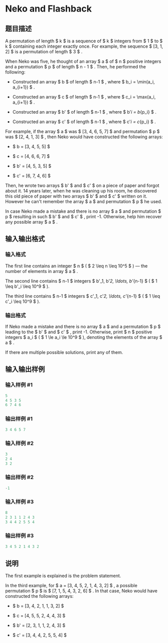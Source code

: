 # Neko and Flashback

## 题目描述

A permutation of length $ k $ is a sequence of $ k $ integers from $ 1 $ to $ k $ containing each integer exactly once. For example, the sequence $ [3, 1, 2] $ is a permutation of length $ 3 $ .

When Neko was five, he thought of an array $ a $ of $ n $ positive integers and a permutation $ p $ of length $ n - 1 $ . Then, he performed the following:

- Constructed an array $ b $ of length $ n-1 $ , where $ b_i = \min(a_i, a_{i+1}) $ .

- Constructed an array $ c $ of length $ n-1 $ , where $ c_i = \max(a_i, a_{i+1}) $ .

- Constructed an array $ b' $ of length $ n-1 $ , where $ b'_i = b_{p_i} $ .

- Constructed an array $ c' $ of length $ n-1 $ , where $ c'_i = c_{p_i} $ .

For example, if the array $ a $ was $ [3, 4, 6, 5, 7] $ and permutation $ p $ was $ [2, 4, 1, 3] $ , then Neko would have constructed the following arrays:

- $ b = [3, 4, 5, 5] $

- $ c = [4, 6, 6, 7] $

- $ b' = [4, 5, 3, 5] $

- $ c' = [6, 7, 4, 6] $

Then, he wrote two arrays $ b' $ and $ c' $ on a piece of paper and forgot about it. 14 years later, when he was cleaning up his room, he discovered this old piece of paper with two arrays $ b' $ and $ c' $ written on it. However he can't remember the array $ a $ and permutation $ p $ he used.

In case Neko made a mistake and there is no array $ a $ and permutation $ p $ resulting in such $ b' $ and $ c' $ , print -1. Otherwise, help him recover any possible array $ a $ .

## 输入输出格式

### 输入格式

The first line contains an integer $ n $ ( $ 2 \leq n \leq 10^5 $ ) — the number of elements in array $ a $ .

The second line contains $ n-1 $ integers $ b'_1, b'_2, \ldots, b'_{n-1} $ ( $ 1 \leq b'_i \leq 10^9 $ ).

The third line contains $ n-1 $ integers $ c'_1, c'_2, \ldots, c'_{n-1} $ ( $ 1 \leq c'_i \leq 10^9 $ ).

### 输出格式

If Neko made a mistake and there is no array $ a $ and a permutation $ p $ leading to the $ b' $ and $ c' $ , print -1. Otherwise, print $ n $ positive integers $ a_i $ ( $ 1 \le a_i \le 10^9 $ ), denoting the elements of the array $ a $ .

If there are multiple possible solutions, print any of them.

## 输入输出样例

### 输入样例 #1

```cpp
5
4 5 3 5
6 7 4 6

```
### 输出样例 #1

```cpp
3 4 6 5 7 

```
### 输入样例 #2

```cpp
3
2 4
3 2

```
### 输出样例 #2

```cpp
-1

```
### 输入样例 #3

```cpp
8
2 3 1 1 2 4 3
3 4 4 2 5 5 4

```
### 输出样例 #3

```cpp
3 4 5 2 1 4 3 2 

```
## 说明

The first example is explained is the problem statement.

In the third example, for $ a = [3, 4, 5, 2, 1, 4, 3, 2] $ , a possible permutation $ p $ is $ [7, 1, 5, 4, 3, 2, 6] $ . In that case, Neko would have constructed the following arrays:

- $ b = [3, 4, 2, 1, 1, 3, 2] $

- $ c = [4, 5, 5, 2, 4, 4, 3] $

- $ b' = [2, 3, 1, 1, 2, 4, 3] $

- $ c' = [3, 4, 4, 2, 5, 5, 4] $

